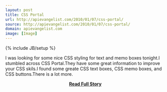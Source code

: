 ```yaml
---
layout: post
title: CSS Portal
url: http://apievangelist.com/2010/01/07/css-portal/
source: http://apievangelist.com/2010/01/07/css-portal/
domain: apievangelist.com
image: [Image]
---
```

{% include JB/setup %}<p>I was looking for some nice CSS styling for text and memo boxes tonight.I stumbled across CSS Portal.They have some great information to improve your CSS skils.I found some greate CSS text boxes, CSS memo boxes, and CSS buttons.There is a lot more.</p>
<center><p><a href="http://apievangelist.com/2010/01/07/css-portal/" style='padding:25px; font-sze:18px; font-weight: bold;'>Read Full Story</a></p></center>
